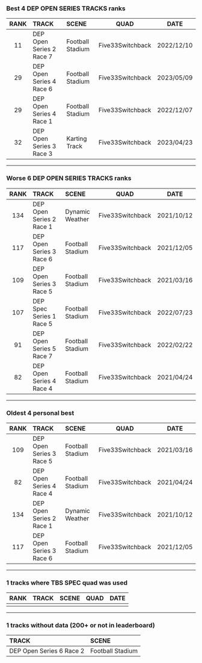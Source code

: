 ### Best 4 DEP OPEN SERIES TRACKS ranks
|RANK|TRACK|SCENE|QUAD|DATE|
|:---:|:---|:---|:---:|:---:|
|11|DEP Open Series 2 Race 7|Football Stadium|Five33Switchback|2022/12/10|
|29|DEP Open Series 4 Race 6|Football Stadium|Five33Switchback|2023/05/09|
|29|DEP Open Series 4 Race 1|Football Stadium|Five33Switchback|2022/12/07|
|32|DEP Open Series 3 Race 3|Karting Track|Five33Switchback|2023/04/23|
---
### Worse 6 DEP OPEN SERIES TRACKS ranks
|RANK|TRACK|SCENE|QUAD|DATE|
|:---:|:---|:---|:---:|:---:|
|134|DEP Open Series 2 Race 1|Dynamic Weather|Five33Switchback|2021/10/12|
|117|DEP Open Series 3 Race 6|Football Stadium|Five33Switchback|2021/12/05|
|109|DEP Open Series 3 Race 5|Football Stadium|Five33Switchback|2021/03/16|
|107|DEP Spec Series 1 Race 5|Football Stadium|Five33Switchback|2022/07/23|
|91|DEP Open Series 5 Race 7|Football Stadium|Five33Switchback|2022/02/22|
|82|DEP Open Series 4 Race 4|Football Stadium|Five33Switchback|2021/04/24|
---
### Oldest 4 personal best
|RANK|TRACK|SCENE|QUAD|DATE|
|:---:|:---|:---|:---:|:---:|
|109|DEP Open Series 3 Race 5|Football Stadium|Five33Switchback|2021/03/16|
|82|DEP Open Series 4 Race 4|Football Stadium|Five33Switchback|2021/04/24|
|134|DEP Open Series 2 Race 1|Dynamic Weather|Five33Switchback|2021/10/12|
|117|DEP Open Series 3 Race 6|Football Stadium|Five33Switchback|2021/12/05|
---
### 1 tracks where TBS SPEC quad was used
|RANK|TRACK|SCENE|QUAD|DATE|
|:---:|:---|:---|:---:|:---:|
||||||
---
### 1 tracks without data (200+ or not in leaderboard)
|TRACK|SCENE|
|:---|:---|
|DEP Open Series 6 Race 2|Football Stadium|
